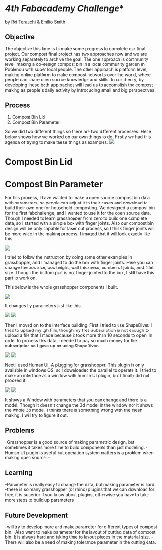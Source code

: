 *4th Fabacademy Challenge**
===============


by [Rei Terauchi](https://terauchi-rei.github.io/mdefweb/) & [Emilio Smith](https://emiliosmith.github.io/mdef_emilio2/)

## Objective

The objective this time is to make some progress to complete our final project. Our compost final project has two approaches now and we are working separately to archive the goal. The one approach is community level, making a co-design compost bin in a local community garden in Poblenou with super local people. The other approach is platform level, making online platform to make compost networks over the world, where people can share open source knowledge and skills. In our theory, by developing these both approaches will lead us to accomplish the compost making as people's daily activity by introducing small and big perspectives.

## Process

1. Compost Bin Lid
2. Compost Bin Parameter

So we did two different things so there are two different processes. Hehe below shows how we worked on our own things to do.
Firstly we had this agenda of trying to make these things as examples.
![](/images/sketche.jpeg)

# Compost Bin Lid


# Compost Bin Parameter
For this process, I have wanted to make a open source compost bin data with parameters, so people can adjust it to their cases and download to build their own one for household composting. We designed a compost bin for the first fabchallenge, and I wanted to use it for the open source data.
Though I needed to learn grasshopper from zero to build one complete data, so I started with a simple box with finger joints. Also our compost bin design will be only capable for laser cut process, so I think finger joints will be more wide in the making process. 
I imaged that it will look exactly like this. 

![](/images/ex.jpeg)

I tried to follow the instruction by doing some other examples in grasshopper, and I managed to do the box with finger joints. Here you can change the box size, box height, wall thickness, number of joints, and fillet size. Though the bottom part is not finger jointed to the box, I still have this part to work on. 

This below is the whole grasshopper components I built. 

![](/images/gh.jpg)

It changes by parameters just like this. 

![](/images/1.gif)
![](/images/2.gif)

Then I moved on to the interface building. First I tried to use ShapeDiver. I tried to upload my .gh
 File, though my free subscription is not enough to upload a file that I made because it took more than 10 seconds to open. In order to process this data, I needed to pay so much money for the subscription so I gave up on using ShapeDiver.

![](/images/sd.jpeg)
![](/images/shapediver.jpeg)

Next I used Human Ui, A plugging for grasshopper. This plugin is only available in windows OS, so I downloaded the parallel to operate it.  I tried to make an interface as a window with human UI plugin, but I finally did not proceed it. 

![](/images/human.jpeg)
![](/images/human2.jpeg)

It shows a Window with parameters that you can change and there is a model. Though it doesn't change the 3d model in the window nor it shows the whole 3d model. I thinks there is something wrong with the mesh making. I will try to figure it out.


## Problems

<For Compost Bin Parameter>
-Grasshopper is a good source of making parametric design, but sometimes it takes more time to  build components than just modeling.
-Human UI plugin is useful but operation system matters is a problem when making open source.
-


## Learning



<For Compost Bin Parameter>
-Parameter is really easy to change the data, but making parameter is hard.
-these is so many grasshopper (or rhino) plugins that we can download for free, it is superior if you know about plugins, otherwise you have to take more steps to build up parameters


## Future Development




<For Compost Bin Parameter>
-will try to develop more and make parameter for different types of compost bin.
-Also want to make parameter for the layout of cutting data of compost bin. It is always hard and taking time to layout pieces in the material size.
-There will also be a need of making tolerance parameter in the cutting data.




